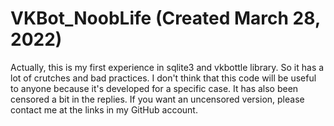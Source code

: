 # VKBot_NoobLife (Created March 28, 2022)

Actually, this is my first experience in sqlite3 and vkbottle library. So it has a lot of crutches and bad practices.
I don't think that this code will be useful to anyone because it's developed for a specific case.
It has also been censored a bit in the replies. If you want an uncensored version, please contact me at the links in my GitHub account.
